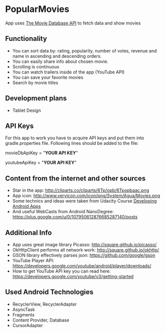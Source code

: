 # PopularMovies
App uses [The Movie Database API](https://www.themoviedb.org) to fetch data and show movies

## Functionality
* You can sort data by: rating, popularity, number of votes, revenue and name in ascending and descending orders.
* You can easily share info about chosen movie.
* Scrolling is continuous 
* You can watch trailers inside of the app (YouTube API)
* You can save your favorite movies
* Search by movie titles

## Development plans
* Tablet Design

## API Keys
For this app to work you have to acquire API keys and put them into gradle.properties file. 
Following lines should be added to the file:

movieDbApiKey = "**YOUR API KEY**"

youtubeApiKey = "**YOUR API KEY**"


## Content from the internet and other sources
* Star in the app: http://cliparts.co/cliparts/6Tp/opb/6Tpopbaac.png
* App icon: http://www.veryicon.com/icon/png/System/Agua/Movies.png
* Some technics and ideas were taken from Udacity Course [Developing Android Apps](https://www.udacity.com/course/viewer#!/c-ud853-nd)
* And useful WebCasts from Android NanoDegree: https://plus.google.com/u/0/107950612876685287140/posts 

## Additional Info
* App uses great image library Picasso: http://square.github.io/picasso/
* OkHttpClient performs all network work: http://square.github.io/okhttp/
* GSON library effectively parses json: https://github.com/google/gson
* YouTube Player API: https://developers.google.com/youtube/android/player/downloads/
* How to get YouTube API key you can read here: https://developers.google.com/youtube/v3/getting-started

## Used Android Technologies
* RecyclerView, RecyclerAdapter
* AsyncTask
* Fragments
* Content Provider, Database
* CursorAdapter
